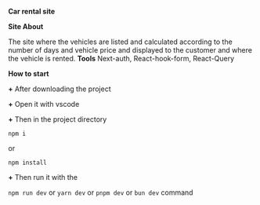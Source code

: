 **Car rental site**

**Site About**

The site where the vehicles are listed and calculated according to the number of days and vehicle price and displayed to the customer and where the vehicle is rented.
**Tools**
Next-auth, React-hook-form, React-Query

**How to start**

**+** After downloading the project

**+** Open it with vscode

**+** Then in the project directory

`npm i`

 or 

`npm install`

**+** Then run it with the 

`npm run dev`
 or
`yarn dev`
 or
`pnpm dev`
 or
`bun dev` command
